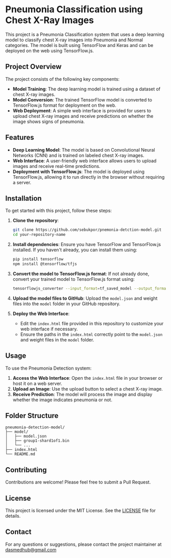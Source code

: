 # Pneumonia Classification using Chest X-Ray Images

This project is a Pneumonia Classification system that uses a deep learning model to classify chest X-ray images into Pneumonia and Normal categories. The model is built using TensorFlow and Keras and can be deployed on the web using TensorFlow.js.

## Project Overview

The project consists of the following key components:
- **Model Training**: The deep learning model is trained using a dataset of chest X-ray images.
- **Model Conversion**: The trained TensorFlow model is converted to TensorFlow.js format for deployment on the web.
- **Web Deployment**: A simple web interface is provided for users to upload chest X-ray images and receive predictions on whether the image shows signs of pneumonia.

## Features

- **Deep Learning Model**: The model is based on Convolutional Neural Networks (CNN) and is trained on labeled chest X-ray images.
- **Web Interface**: A user-friendly web interface allows users to upload images and receive real-time predictions.
- **Deployment with TensorFlow.js**: The model is deployed using TensorFlow.js, allowing it to run directly in the browser without requiring a server.

## Installation

To get started with this project, follow these steps:

1. **Clone the repository**:
   ```bash
   git clone https://github.com/sebukpor/pnemonia-detction-model.git
   cd your-repository-name
   ```

2. **Install dependencies**:
   Ensure you have TensorFlow and TensorFlow.js installed. If you haven't already, you can install them using:
   ```bash
   pip install tensorflow
   npm install @tensorflow/tfjs
   ```

3. **Convert the model to TensorFlow.js format**:
   If not already done, convert your trained model to TensorFlow.js format using:
   ```bash
   tensorflowjs_converter --input_format=tf_saved_model --output_format=tfjs_graph_model /path/to/saved_model /path/to/output_folder
   ```

4. **Upload the model files to GitHub**:
   Upload the `model.json` and weight files into the `model` folder in your GitHub repository.

5. **Deploy the Web Interface**:
   - Edit the `index.html` file provided in this repository to customize your web interface if necessary.
   - Ensure the paths in the `index.html` correctly point to the `model.json` and weight files in the `model` folder.

## Usage

To use the Pneumonia Detection system:

1. **Access the Web Interface**: Open the `index.html` file in your browser or host it on a web server.
2. **Upload an Image**: Use the upload button to select a chest X-ray image.
3. **Receive Prediction**: The model will process the image and display whether the image indicates pneumonia or not.

## Folder Structure

```plaintext
pneumonia-detection-model/
├── model/
│   ├── model.json
│   ├── group1-shard1of1.bin
│   └── ...
├── index.html
└── README.md
```

## Contributing

Contributions are welcome! Please feel free to submit a Pull Request.

## License

This project is licensed under the MIT License. See the [LICENSE](LICENSE) file for details.

## Contact

For any questions or suggestions, please contact the project maintainer at dasmedhub@gmail.com
